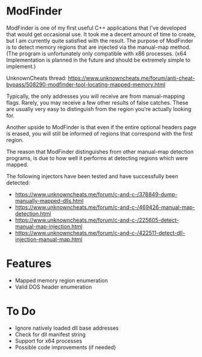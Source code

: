 # ModFinder

ModFinder is one of my first useful C++ applications that I've developed that would get occasional use. It took me a decent amount of time to create, but I am currently quite satisfied with the result. The purpose of ModFinder is to detect memory regions that are injected via the manual-map method. (The program is unfortunately only compatible with x86 processes. (x64 Implementation is planned in the future and should be extremely simple to implement.)

UnknownCheats thread: https://www.unknowncheats.me/forum/anti-cheat-bypass/508290-modfinder-tool-locating-mapped-memory.html

Typically, the only addresses you will receive are from manual-mapping flags. Rarely, you may receive a few other results of false catches. These are usually very easy to distinguish from the region you're actually looking for.

Another upside to ModFinder is that even if the entire optional headers page is erased, you will still be informed of regions that correspond with the first region.

The reason that ModFinder distinguishes from other manual-map detection programs, is due to how well it performs at detecting regions which were mapped.

The following injectors have been tested and have successfully been detected:

- https://www.unknowncheats.me/forum/c-and-c-/378849-dump-manually-mapped-dlls.html
- https://www.unknowncheats.me/forum/c-and-c-/469426-manual-map-detection.html
- https://www.unknowncheats.me/forum/c-and-c-/225605-detect-manual-map-injection.html
- https://www.unknowncheats.me/forum/c-and-c-/422511-detect-dll-injection-manual-map.html

# Features
- Mapped memory region enumeration
- Valid DOS header enumeration

# To Do

- Ignore natively loaded dll base addresses
- Check for dll manifest string
- Support for x64 processes
- Possible code improvements (if needed)
